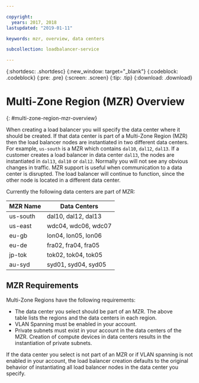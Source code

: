 ```yaml
---

copyright:
  years: 2017, 2018
lastupdated: "2019-01-11"

keywords: mzr, overview, data centers

subcollection: loadbalancer-service

---
```


{:shortdesc: .shortdesc}
{:new_window: target="_blank"}
{:codeblock: .codeblock}
{:pre: .pre}
{:screen: .screen}
{:tip: .tip}
{:download: .download}

# Multi-Zone Region (MZR) Overview
{: #multi-zone-region-mzr-overview}

When creating a load balancer you will specify the data center where it should be created. If that data center is part of a Multi-Zone Region (MZR) then the load balancer nodes are instantiated in two different data centers. For example, `us-south` is a MZR which contains `dal10`, `dal12`, `dal13`. If a customer creates a load balancer in data center `dal13`, the nodes are instantiated in `dal13`, `dal10` or `dal12`. Normally you will not see any obvious changes in traffic. MZR support is useful when communication to a data center is disrupted. The load balancer will continue to function, since the other node is located in a different data center.

Currently the following data centers are part of MZR:

| MZR Name | Data Centers |
| ---------|--------------|
| us-south | dal10, dal12, dal13 |
| us-east | wdc04, wdc06, wdc07 |
| eu-gb | lon04, lon05, lon06 |
| eu-de | fra02, fra04, fra05 |
| jp-tok | tok02, tok04, tok05 |
| au-syd | syd01, syd04, syd05 |


## MZR Requirements
Multi-Zone Regions have the following requirements:
* The data center you select should be part of an MZR. The above table lists the regions and the data centers in each region.
* VLAN Spanning must be enabled in your account.
* Private subnets must exist in your account in the data centers of the MZR. Creation of compute devices in data centers results in the instantiation of private subnets.

If the data center you select is not part of an MZR or if VLAN spanning is not enabled in your account, the load balancer creation defaults to the original behavior of instantiating all load balancer nodes in the data center you specify.
